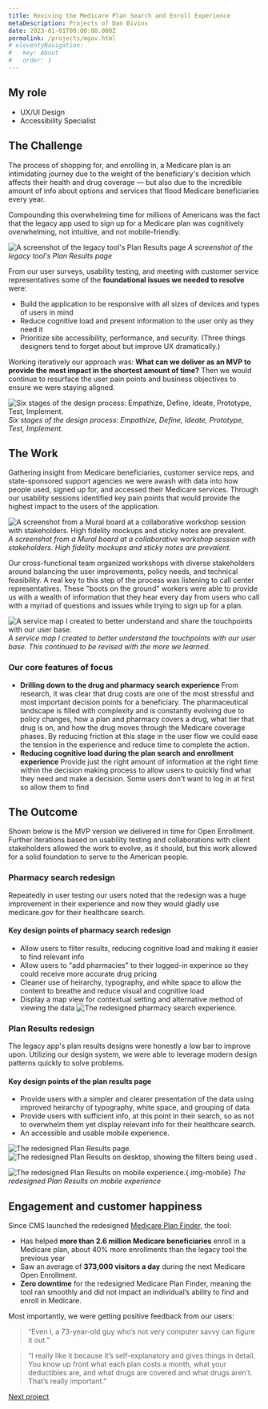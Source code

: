 ```yaml
---
title: Reviving the Medicare Plan Search and Enroll Experience
metaDescription: Projects of Dan Bivins
date: 2023-01-01T00:00:00.000Z
permalink: /projects/mgov.html
# eleventyNavigation:
#   key: About
#   order: 1
---
```


## My role
- UX/UI Design
- Accessibility Specialist

## The Challenge

The process of shopping for, and enrolling in, a Medicare plan is an intimidating journey due to the weight of the beneficiary's decision which affects their health and drug coverage &mdash; but also due to the incredible amount of info about options and services that flood Medicare beneficiaries every year. 

Compounding this overwhelming time for millions of Americans was the fact that the legacy app used to sign up for a Medicare plan was cognitively overwhelming, not intuitive, and not mobile-friendly. 

![A screenshot of the legacy tool's Plan Results page](/static/img/mgov_old_plans.png)
*A screenshot of the legacy tool's Plan Results page*

From our user surveys, usability testing, and meeting with customer service representatives some of the **foundational issues we needed to resolve** were:
- Build the application to be responsive with all sizes of devices and types of users in mind
- Reduce cognitive load and present information to the user only as they need it
- Prioritize site accessibility, performance, and security. (Three things designers tend to forget about but improve UX dramatically.)

Working iteratively our approach was: **What can we deliver as an MVP to provide the most impact in the shortest amount of time?** Then we would continue to resurface the user pain points and business objectives to ensure we were staying aligned.

![Six stages of the design process: Empathize, Define, Ideate, Prototype, Test, Implement.](/static/img/process.png)
*Six stages of the design process: Empathize, Define, Ideate, Prototype, Test, Implement.*

## The Work
Gathering insight from Medicare beneficiaries, customer service reps, and state-sponsored support agencies we were awash with data into how people used, signed up for, and accessed their Medicare services. Through our usability sessions identified key pain points that would provide the highest impact to the users of the application. 

![A screenshot from a Mural board at a collaborative workshop session with stakeholders. High fidelity mockups and sticky notes are prevalent.](/static/img/mgov_collab.png)
*A screenshot from a Mural board at a collaborative workshop session with stakeholders. High fidelity mockups and sticky notes are prevalent.*

Our cross-functional team organized workshops with diverse stakeholders around balancing the user improvements, policy needs, and technical feasibility. A real key to this step of the process was listening to call center representatives. These "boots on the ground" workers were able to provide us with a wealth of information that they hear every day from users who call with a myriad of questions and issues while trying to sign up for a plan.

![A service map I created to better understand and share the touchpoints with our user base.](/static/img/service-map.jpg)
*A service map I created to better understand the touchpoints with our user base. This continued to be revised with the more we learned.*

### Our core features of focus

- **Drilling down to the drug and pharmacy search experience** From research, it was clear that drug costs are one of the most stressful and most important decision points for a beneficiary. The pharmaceutical landscape is filled with complexity and is constantly evolving due to policy changes, how a plan and pharmacy covers a drug, what tier that drug is on, and how the drug moves through the Medicare coverage phases. By reducing friction at this stage in the user flow we could ease the tension in the experience and reduce time to complete the action.
- **Reducing cognitive load during the plan search and enrollment experience** Provide just the right amount of information at the right time within the decision making process to allow users to quickly find what they need and make a decision. Some users don't want to log in at first so allow them to find 


## The Outcome
Shown below is the MVP version we delivered in time for Open Enrollment. Further iterations based on usability testing and collaborations with client stakeholders allowed the work to evolve, as it should, but this work allowed for a solid foundation to serve to the American people. 

### Pharmacy search redesign
Repeatedly in user testing our users noted that the redesign was a huge improvement in their experience and now they would gladly use medicare.gov for their healthcare search. 

#### Key design points of pharmacy search redesign
- Allow users to filter results, reducing cognitive load and making it easier to find relevant info
- Allow users to "add pharmacies" to their logged-in experince so they could receive more accurate drug pricing
- Cleaner use of heirarchy, typography, and white space to allow the content to breathe and reduce visual and cognitive load
- Display a map view for contextual setting and alternative method of viewing the data
![The redesigned pharmacy search experience.](/static/img/mgov_PharmacySelection.png)


### Plan Results redesign
The legacy app's plan results designs were honestly a low bar to improve upon. Utilizing our design system, we were able to leverage modern design patterns quickly to solve problems. 

#### Key design points of the plan results page
- Provide users with a simpler and clearer presentation of the data using improved heirarchy of typography, white space, and grouping of data. 
- Provide users with sufficient info, at this point in their search, so as not to overwhelm them yet display relevant info for their healthcare search.
- An accessible and usable mobile experience.

![The redesigned Plan Results page.](/static/img/results1.png)
![The redesigned Plan Results on desktop, showing the filters being used .](/static/img/results2.png)

![The redesigned Plan Results on mobile experience.](/static/img/results-tablet.png){.img-mobile}
*The redesigned Plan Results on mobile experience*

 

## Engagement and customer happiness

Since CMS launched the redesigned [Medicare Plan Finder](https://www.medicare.gov/plan-compare/#/?year=2022&lang=en), the tool:
- Has helped **more than 2.6 million Medicare beneficiaries** enroll in a Medicare plan, about 40% more enrollments than the legacy tool the previous year
- Saw an average of **373,000 visitors a day** during the next Medicare Open Enrollment.
- **Zero downtime** for the redesigned Medicare Plan Finder, meaning the tool ran smoothly and did not impact an individual’s ability to find and enroll in Medicare.

Most importantly, we were getting positive feedback from our users:
> “Even I, a 73-year-old guy who’s not very computer savvy can figure it out.”

> “I really like it because it’s self-explanatory and gives things in detail. You know up front what each plan costs a month, what your deductibles are, and what drugs are covered and what drugs aren’t. That’s really important."



[Next project](/projects/partner)